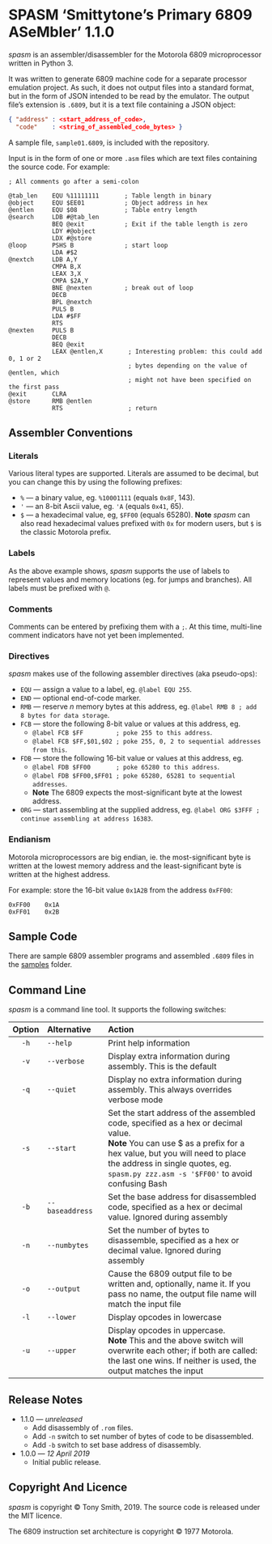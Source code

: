 # SPASM ‘Smittytone’s Primary 6809 ASeMbler’ 1.1.0 #

*spasm* is an assembler/disassembler for the Motorola 6809 microprocessor written in Python 3.

It was written to generate 6809 machine code for a separate processor emulation project. As such, it does not output files into a standard format, but in the form of JSON intended to be read by the emulator. The output file’s extension is `.6809`, but it is a text file containing a JSON object:

```json
{ "address" : <start_address_of_code>,
  "code"    : <string_of_assembled_code_bytes> }
```

A sample file, `sample01.6809`, is included with the repository.

Input is in the form of one or more `.asm` files which are text files containing the source code. For example:

```
; All comments go after a semi-colon

@tab_len    EQU %11111111       ; Table length in binary
@object     EQU $EE01           ; Object address in hex
@entlen     EQU $08             ; Table entry length
@search     LDB #@tab_len
            BEQ @exit           ; Exit if the table length is zero
            LDY #@object
            LDX #@store
@loop       PSHS B              ; start loop
            LDA #$2
@nextch     LDB A,Y
            CMPA B,X
            LEAX 3,X
            CMPA $2A,Y
            BNE @nexten         ; break out of loop
            DECB
            BPL @nextch
            PULS B
            LDA #$FF
            RTS
@nexten     PULS B
            DECB
            BEQ @exit
            LEAX @entlen,X       ; Interesting problem: this could add 0, 1 or 2
                                 ; bytes depending on the value of @entlen, which
                                 ; might not have been specified on the first pass
@exit       CLRA
@store      RMB @entlen
            RTS                  ; return
```

## Assembler Conventions ##

### Literals ###

Various literal types are supported. Literals are assumed to be decimal, but you can change this by using the following prefixes:

- `%` &mdash; a binary value, eg. `%10001111` (equals `0x8F`, 143).
- `'` &mdash; an 8-bit Ascii value, eg. `'A` (equals `0x41`, 65).
- `$` &mdash; a hexadecimal value, eg, `$FF00` (equals 65280).
    **Note** *spasm* can also read hexadecimal values prefixed with `0x` for modern users, but `$` is the classic Motorola prefix.

### Labels ###

As the above example shows, *spasm* supports the use of labels to represent values and memory locations (eg. for jumps and branches). All labels must be prefixed with `@`.

### Comments ###

Comments can be entered by prefixing them with a `;`. At this time, multi-line comment indicators have not yet been implemented.

### Directives ###

*spasm*  makes use of the following assembler directives (aka pseudo-ops):

- `EQU` &mdash; assign a value to a label, eg. `@label EQU 255`.
- `END` &mdash; optional end-of-code marker.
- `RMB` &mdash; reserve *n* memory bytes at this address, eg. `@label RMB 8 ; add 8 bytes for data storage`.
- `FCB` &mdash; store the following 8-bit value or values at this address, eg.
    - `@label FCB $FF         ; poke 255 to this address`.
    - `@label FCB $FF,$01,$02 ; poke 255, 0, 2 to sequential addresses from this`.
- `FDB` &mdash; store the following 16-bit value or values at this address, eg.
    - `@label FDB $FF00       ; poke 65280 to this address`.
    - `@label FDB $FF00,$FF01 ; poke 65280, 65281 to sequential addresses`.
    - **Note** The 6809 expects the most-significant byte at the lowest address.
- `ORG` &mdash; start assembling at the supplied address, eg. `@label ORG $3FFF ; continue assembling at address 16383`.

### Endianism ###

Motorola microprocessors are big endian, ie. the most-significant byte is written at the lowest  memory address and the least-significant byte is written at the highest address.

For example: store the 16-bit value `0x1A2B` from the address `0xFF00`:

```
0xFF00    0x1A
0xFF01    0x2B
```

## Sample Code ##

There are sample 6809 assembler programs and assembled `.6809` files in the [samples](/samples) folder.

## Command Line ##

*spasm* is a command line tool. It supports the following switches:

| Option | Alternative&nbsp;&nbsp;&nbsp;&nbsp; | Action |
| :-: | :-- | :-- |
| `-h` | `--help` | Print help information |
| `-v` | `--verbose` | Display extra information during assembly. This is the default |
| `-q` | `--quiet` | Display no extra information during assembly. This always overrides verbose mode |
| `-s` | `--start` | Set the start address of the assembled code, specified as a hex or decimal value.<br />**Note** You can use $ as a prefix for a hex value, but you will need to place the address in single quotes, eg. `spasm.py zzz.asm -s '$FF00'` to avoid confusing Bash |
| `-b` | `--baseaddress` | Set the base address for disassembled code, specified as a hex or decimal value. Ignored during assembly |
| `-n` | `--numbytes` | Set the number of bytes to disassemble, specified as a hex or decimal value. Ignored during assembly |
| `-o` | `--output` | Cause the 6809 output file to be written and, optionally, name it. If you pass no name, the output file name will match the input file |
| `-l` | `--lower` | Display opcodes in lowercase |
| `-u` | `--upper` | Display opcodes in uppercase.<br />**Note** This and the above switch will overwrite each other; if both are called: the last one wins. If neither is used, the output matches the input |

## Release Notes ##

- 1.1.0 &mdash; *unreleased*
    - Add disassembly of `.rom` files.
    - Add `-n` switch to set number of bytes of code to be disassembled.
    - Add `-b` switch to set base address of disassembly.
- 1.0.0 &mdash; *12 April 2019*
    - Initial public release.

## Copyright And Licence ##

*spasm* is copyright © Tony Smith, 2019. The source code is released under the MIT licence.

The 6809 instruction set architecture is copyright © 1977 Motorola.
